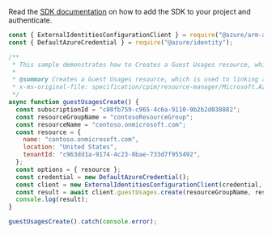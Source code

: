 Read the [SDK documentation](https://github.com/Azure/azure-sdk-for-js/blob/%40azure%2Farm-azureadexternalidentities_1.0.0/sdk/azureadexternalidentities/arm-azureadexternalidentities/README.md) on how to add the SDK to your project and authenticate.

```javascript
const { ExternalIdentitiesConfigurationClient } = require("@azure/arm-azureadexternalidentities");
const { DefaultAzureCredential } = require("@azure/identity");

/**
 * This sample demonstrates how to Creates a Guest Usages resource, which is used to linking a subscription to an instance of Azure AD External Identities. [Learn more](https://aka.ms/extidbilling).
 *
 * @summary Creates a Guest Usages resource, which is used to linking a subscription to an instance of Azure AD External Identities. [Learn more](https://aka.ms/extidbilling).
 * x-ms-original-file: specification/cpim/resource-manager/Microsoft.AzureActiveDirectory/stable/2021-04-01/examples/GuestUsagesCreate.json
 */
async function guestUsagesCreate() {
  const subscriptionId = "c80fb759-c965-4c6a-9110-9b2b2d038882";
  const resourceGroupName = "contosoResourceGroup";
  const resourceName = "contoso.onmicrosoft.com";
  const resource = {
    name: "contoso.onmicrosoft.com",
    location: "United States",
    tenantId: "c963dd1a-9174-4c23-8bae-733d7f955492",
  };
  const options = { resource };
  const credential = new DefaultAzureCredential();
  const client = new ExternalIdentitiesConfigurationClient(credential, subscriptionId);
  const result = await client.guestUsages.create(resourceGroupName, resourceName, options);
  console.log(result);
}

guestUsagesCreate().catch(console.error);
```
